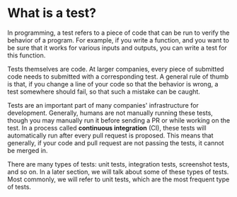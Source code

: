 # What is a test?
In programming, a test refers to a piece of code that can be run to verify the
behavior of a program. For example, if you write a function, and you want to be
sure that it works for various inputs and outputs, you can write a test for this
function.

Tests themselves are code. At larger companies, every piece of submitted code
needs to submitted with a corresponding test. A general rule of thumb is that,
if you change a line of your code so that the behavior is wrong, a test
somewhere should fail, so that such a mistake can be caught.

Tests are an important part of many companies' infrastructure for development.
Generally, humans are not manually running these tests, though you may manually
run it before sending a PR or while working on the test. In a process called
**continuous integration** (CI), these tests will automatically run after every
pull request is proposed. This means that generally, if your code and pull
request are not passing the tests, it cannot be merged in.

There are many types of tests: unit tests, integration tests, screenshot tests,
and so on. In a later section, we will talk about some of these types of tests.
Most commonly, we will refer to unit tests, which are the most frequent type of
tests.

